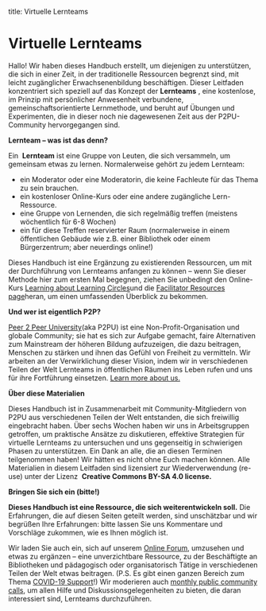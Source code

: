 title: Virtuelle Lernteams

# Virtuelle Lernteams

Hallo! Wir haben dieses Handbuch erstellt, um diejenigen zu unterstützen, die sich in einer Zeit, in der traditionelle Ressourcen begrenzt sind, mit leicht zugänglicher Erwachsenenbildung beschäftigen. Dieser Leitfaden konzentriert sich speziell auf das Konzept der **Lernteams** , eine kostenlose, im Prinzip mit persönlicher Anwesenheit verbundene, gemeinschaftsorientierte Lernmethode, und beruht auf Übungen und Experimenten, die in dieser noch nie dagewesenen Zeit aus der P2PU-Community hervorgegangen sind.

**Lernteam – was ist das denn?**

Ein ​ **Lernteam​** ist eine Gruppe von Leuten, die sich versammeln, um gemeinsam etwas zu lernen. Normalerweise gehört zu jedem Lernteam:

- ein Moderator oder eine Moderatorin, die keine Fachleute für das Thema zu sein brauchen.
- ein kostenloser Online-Kurs oder eine andere zugängliche Lern-Ressource.
- eine Gruppe von Lernenden, die sich regelmäßig treffen (meistens wöchentlich für 6-8 Wochen)
- ein für diese Treffen reservierter Raum (normalerweise in einem öffentlichen Gebäude wie z.B. einer Bibliothek oder einem Bürgerzentrum; aber neuerdings online!)

Dieses Handbuch ist eine Ergänzung zu existierenden Ressourcen, um mit der Durchführung von Lernteams anfangen zu können – wenn Sie dieser Methode hier zum ersten Mal begegnen, ziehen Sie unbedingt den Online-Kurs [Learning about Learning Circles](https://p2pu.github.io/learning-about-learning-circles/)und die [Facilitator Resources page](https://www.p2pu.org/en/facilitate/)heran, um einen umfassenden Überblick zu bekommen.

**Und wer ist eigentlich P2P?**

[Peer 2 Peer University​](https://www.p2pu.org/en/)(aka P2PU) ist eine Non-Profit-Organisation und globale Community; sie hat es sich zur Aufgabe gemacht, faire Alternativen zum Mainstream der höheren Bildung aufzuzeigen, die dazu beitragen, Menschen zu stärken und ihnen das Gefühl von Freiheit zu vermitteln. Wir arbeiten an der Verwirklichung dieser Vision, indem wir in verschiedenen Teilen der Welt Lernteams in öffentlichen Räumen ins Leben rufen und uns für ihre Fortführung einsetzen. ​[Learn more about us.](https://www.p2pu.org/en/about/)

**Über diese Materialien**

Dieses Handbuch ist in Zusammenarbeit mit Community-Mitgliedern von P2PU aus verschiedenen Teilen der Welt entstanden, die sich freiwillig eingebracht haben. Über sechs Wochen haben wir uns in Arbeitsgruppen getroffen, um praktische Ansätze zu diskutieren, effektive Strategien für virtuelle Lernteams zu untersuchen und uns gegenseitig in schwierigen Phasen zu unterstützen. Ein Dank an alle, die an diesen Terminen teilgenommen haben! Wir hätten es nicht ohne Euch machen können. Alle Materialien in diesem Leitfaden sind lizensiert zur Wiederverwendung (re-use) unter der Lizenz ​ **Creative Commons BY-SA 4.0 license.**

**Bringen Sie sich ein (bitte!)**

**Dieses Handbuch ist eine Ressource, die sich weiterentwickeln soll.​** Die Erfahrungen, die auf diesen Seiten geteilt werden, sind unschätzbar und wir begrüßen Ihre Erfahrungen: bitte lassen Sie uns Kommentare und Vorschläge zukommen, wie es Ihnen möglich ist.

Wir laden Sie auch ein, sich auf unserem ​[Online Forum](https://community.p2pu.org/)​, umzusehen und etwas zu ergänzen – eine unverzichtbare Ressource, zu der Beschäftigte an Bibliotheken und pädagogisch oder organisatorisch Tätige in verschiedenen Teilen der Welt etwas beitragen. (P.S. Es gibt einen ganzen Bereich zum Thema ​[COVID-19 Support](https://community.p2pu.org/c/covid-19-support)​!) Wir moderieren auch ​[monthly public community calls](https://community.p2pu.org/c/communities/community-calls), um allen Hilfe und Diskussionsgelegenheiten zu bieten, die daran interessiert sind, Lernteams durchzuführen.
